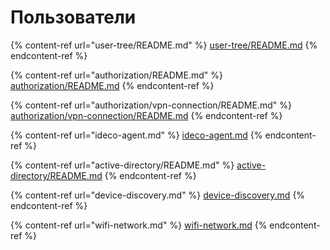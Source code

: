 # Пользователи

{% content-ref url="user-tree/README.md" %}
[user-tree/README.md](user-tree/README.md)
{% endcontent-ref %}

{% content-ref url="authorization/README.md" %}
[authorization/README.md](authorization/README.md)
{% endcontent-ref %}

{% content-ref url="authorization/vpn-connection/README.md" %}
[authorization/vpn-connection/README.md](authorization/vpn-connection/README.md)
{% endcontent-ref %}

{% content-ref url="ideco-agent.md" %}
[ideco-agent.md](ideco-agent.md)
{% endcontent-ref %}

{% content-ref url="active-directory/README.md" %}
[active-directory/README.md](active-directory/README.md)
{% endcontent-ref %}

{% content-ref url="device-discovery.md" %}
[device-discovery.md](device-discovery.md)
{% endcontent-ref %}

{% content-ref url="wifi-network.md" %}
[wifi-network.md](wifi-network.md)
{% endcontent-ref %}